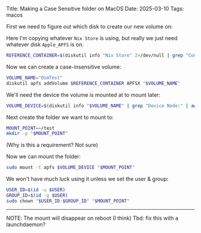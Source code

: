 Title: Making a Case Sensitive folder on MacOS
Date: 2025-03-10
Tags: macos

First we need to figure out which disk to create our new volume on:

Here I'm copying whatever `Nix Store` is using, but really we just need whatever disk `Apple_APFS` is on.
```sh
REFERENCE_CONTAINER=$(diskutil info "Nix Store" 2>/dev/null | grep "Container:" | awk '{print $3}')
```

Now we can create a case-insensitive volume:

```sh
VOLUME_NAME="OsmTest"
diskutil apfs addVolume $REFERENCE_CONTAINER APFSX "$VOLUME_NAME"
```

We'll need the device the volume is mounted at to mount later:

```sh
VOLUME_DEVICE=$(diskutil info "$VOLUME_NAME" | grep "Device Node:" | awk '{print $3}')
```

Next create the folder we want to mount to:

```sh
MOUNT_POINT=~/test
mkdir -p "$MOUNT_POINT"
```

(Why is this a requirement? Not sure)

Now we can mount the folder:

```sh
sudo mount -t apfs $VOLUME_DEVICE "$MOUNT_POINT"
```

We won't have much luck using it unless we set the user & group:

```sh
USER_ID=$(id -u $USER)
GROUP_ID=$(id -g $USER)
sudo chown "$USER_ID:$GROUP_ID" "$MOUNT_POINT"
```

---

NOTE: The mount will disappear on reboot (I think)
      Tbd: fix this with a launchdaemon?
